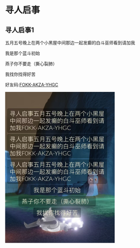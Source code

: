 # 寻人启事

## 寻人启事1
五月五号晚上在两个小黑屋中间那边一起发癫的白斗巫师看到请加我

我是那个蓝斗初始

燕子你不要走（撕心裂肺）

我找你找得好苦

好友码:[FOKK-AKZA-YHGC]()

![](寻人启事/1.png)